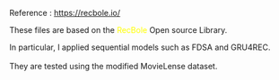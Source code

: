 Reference : https://recbole.io/ 

These files are based on the <font color = yellow> RecBole</font> Open source Library.

In particular, I applied sequential models such as FDSA and GRU4REC.<br><br>
They are tested using the modified MovieLense dataset. 
